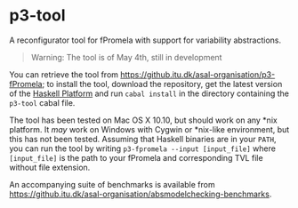 p3-tool
===========

A reconfigurator tool for fPromela with support for variability abstractions.

> Warning: The tool is of May 4th, still in development

You can retrieve the tool from <https://github.itu.dk/asal-organisation/p3-fPromela>; to install the tool, download the repository, get the latest version of the [Haskell Platform](https://www.haskell.org/platform/) and run `cabal install` in the directory containing the `p3-tool` cabal file.

The tool has been tested on Mac OS X 10.10, but should work on any *nix platform.
It _may_ work on Windows with Cygwin or *nix-like environment, but this has not been tested.
Assuming that Haskell binaries are in your `PATH`, you can run the tool by writing `p3-fpromela --input [input_file]` where `[input_file]` is the path to your fPromela and corresponding TVL file without file extension.


An accompanying suite of benchmarks is available from <https://github.itu.dk/asal-organisation/absmodelchecking-benchmarks>.

